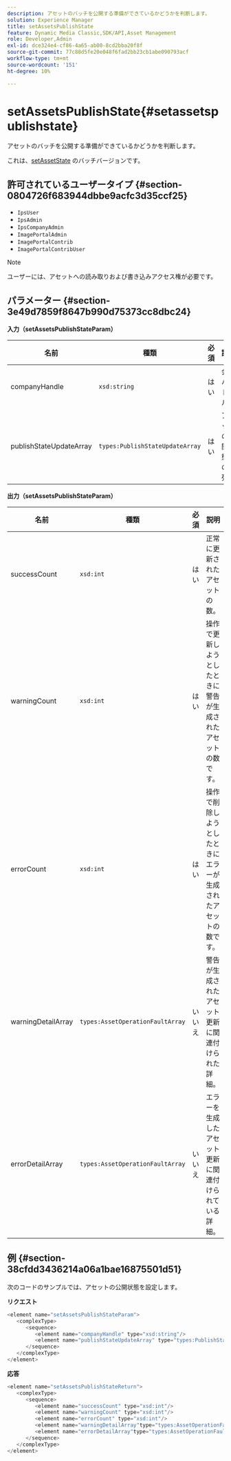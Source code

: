 ```yaml
---
description: アセットのバッチを公開する準備ができているかどうかを判断します。
solution: Experience Manager
title: setAssetsPublishState
feature: Dynamic Media Classic,SDK/API,Asset Management
role: Developer,Admin
exl-id: dce324e4-cf86-4a65-ab00-8cd2bba20f8f
source-git-commit: 77c88d5fe20e048f6fad2bb23cb1abe090793acf
workflow-type: tm+mt
source-wordcount: '151'
ht-degree: 10%

---
```


# setAssetsPublishState{#setassetspublishstate}

アセットのバッチを公開する準備ができているかどうかを判断します。

これは、[setAssetState](../../../operations/c-operations-intro/c-methods/r-set-asset-publish-state.md#reference-9efc2eeea42348e0b1d5f3d1005c6563) のバッチバージョンです。

## 許可されているユーザータイプ {#section-0804726f683944dbbe9acfc3d35ccf25}

* `IpsUser`
* `IpsAdmin`
* `IpsCompanyAdmin`
* `ImagePortalAdmin`
* `ImagePortalContrib`
* `ImagePortalContribUser`

>[!NOTE]
>
>ユーザーには、アセットへの読み取りおよび書き込みアクセス権が必要です。

## パラメーター {#section-3e49d7859f8647b990d75373cc8dbc24}

**入力（setAssetsPublishStateParam）**

| 名前 | 種類 | 必須 | 説明 |
|---|---|---|---|
| companyHandle | `xsd:string` | はい | 会社ハンドル。 |
| publishStateUpdateArray | `types:PublishStateUpdateArray` | はい | アセットの公開状態値の配列。 |

**出力（setAssetsPublishStateParam）**

| 名前 | 種類 | 必須 | 説明 |
|---|---|---|---|
| successCount | `xsd:int` | はい | 正常に更新されたアセットの数。 |
| warningCount | `xsd:int` | はい | 操作で更新しようとしたときに警告が生成されたアセットの数です。 |
| errorCount | `xsd:int` | はい | 操作で削除しようとしたときにエラーが生成されたアセットの数です。 |
| warningDetailArray | `types:AssetOperationFaultArray` | いいえ | 警告が生成されたアセット更新に関連付けられた詳細。 |
| errorDetailArray | `types:AssetOperationFaultArray` | いいえ | エラーを生成したアセット更新に関連付けられている詳細。 |

## 例 {#section-38cfdd3436214a06a1bae16875501d51}

次のコードのサンプルでは、アセットの公開状態を設定します。

**リクエスト**

```java
<element name="setAssetsPublishStateParam">
   <complexType>
      <sequence>
         <element name="companyHandle" type="xsd:string"/>
         <element name="publishStateUpdateArray" type="types:PublishStateUpdateArray"/>
      </sequence>
   </complexType>
</element>
```

**応答**

```java
<element name="setAssetsPublishStateReturn">
   <complexType>
      <sequence>
         <element name="successCount" type="xsd:int"/>
         <element name="warningCount" type="xsd:int"/>
         <element name="errorCount" type="xsd:int"/>
         <element name="warningDetailArray"type="types:AssetOperationFaultArray" minOccurs="0"/>
         <element name="errorDetailArray"type="types:AssetOperationFaultArray" minOccurs="0"/>
      </sequence>
   </complexType>
</element>
```
